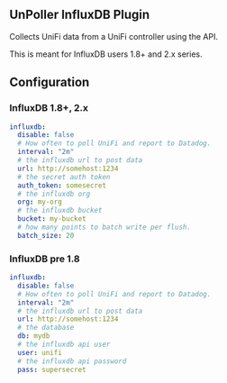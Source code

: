 ## UnPoller InfluxDB  Plugin

Collects UniFi data from a UniFi controller using the API.

This is meant for InfluxDB users 1.8+ and 2.x series.

## Configuration

### InfluxDB 1.8+, 2.x

```yaml
influxdb:
  disable: false
  # How often to poll UniFi and report to Datadog.
  interval: "2m"
  # the influxdb url to post data
  url: http://somehost:1234
  # the secret auth token
  auth_token: somesecret
  # the influxdb org
  org: my-org
  # the influxdb bucket
  bucket: my-bucket
  # how many points to batch write per flush.
  batch_size: 20
```

### InfluxDB pre 1.8

```yaml
influxdb:
  disable: false
  # How often to poll UniFi and report to Datadog.
  interval: "2m"
  # the influxdb url to post data
  url: http://somehost:1234
  # the database
  db: mydb
  # the influxdb api user
  user: unifi
  # the influxdb api password 
  pass: supersecret
```
